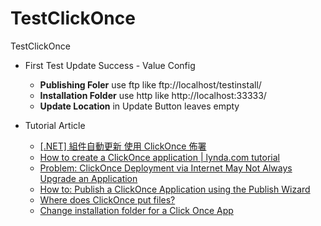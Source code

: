 # TestClickOnce
TestClickOnce

* First Test Update Success - Value Config
  * **Publishing Foler** use ftp like ftp://localhost/testinstall/
  * **Installation Folder** use http like http://localhost:33333/
  * **Update Location** in Update Button leaves empty
  
* Tutorial Article  
  * [[.NET] 組件自動更新 使用 ClickOnce 佈署](https://dotblogs.com.tw/yc421206/archive/2012/03/02/70464.aspx)
  * [How to create a ClickOnce application | lynda.com tutorial](https://www.youtube.com/watch?v=t4BTLdIMYEY)
  * [Problem: ClickOnce Deployment via Internet May Not Always Upgrade an Application](https://www.codeproject.com/Questions/120664/My-ClickOnce-Application-Not-Updating-Why)
  * [How to: Publish a ClickOnce Application using the Publish Wizard
](https://msdn.microsoft.com/en-us/library/31kztyey.aspx)
  * [Where does ClickOnce put files?](https://social.msdn.microsoft.com/Forums/en-US/c6e3d328-1deb-49c9-99cf-98fe3830702a/where-does-clickonce-put-files?forum=winformssetup)
  * [Change installation folder for a Click Once App](https://social.msdn.microsoft.com/Forums/windows/en-US/5c7d00c2-2473-4fd5-b815-30066383eb47/change-installation-folder-for-a-click-once-app?forum=winformssetup)
  
